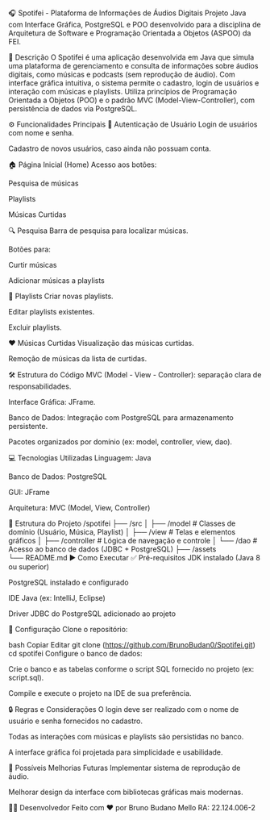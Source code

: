 🎧 Spotifei - Plataforma de Informações de Áudios Digitais
Projeto Java com Interface Gráfica, PostgreSQL e POO desenvolvido para a disciplina de Arquitetura de Software e Programação Orientada a Objetos (ASPOO) da FEI.

📌 Descrição
O Spotifei é uma aplicação desenvolvida em Java que simula uma plataforma de gerenciamento e consulta de informações sobre áudios digitais, como músicas e podcasts (sem reprodução de áudio). Com interface gráfica intuitiva, o sistema permite o cadastro, login de usuários e interação com músicas e playlists. Utiliza princípios de Programação Orientada a Objetos (POO) e o padrão MVC (Model-View-Controller), com persistência de dados via PostgreSQL.

⚙️ Funcionalidades Principais
🔐 Autenticação de Usuário
Login de usuários com nome e senha.

Cadastro de novos usuários, caso ainda não possuam conta.

🏠 Página Inicial (Home)
Acesso aos botões:

Pesquisa de músicas

Playlists

Músicas Curtidas

🔍 Pesquisa
Barra de pesquisa para localizar músicas.

Botões para:

Curtir músicas

Adicionar músicas a playlists

🎵 Playlists
Criar novas playlists.

Editar playlists existentes.

Excluir playlists.

❤️ Músicas Curtidas
Visualização das músicas curtidas.

Remoção de músicas da lista de curtidas.

🛠️ Estrutura do Código
MVC (Model - View - Controller): separação clara de responsabilidades.

Interface Gráfica: JFrame.

Banco de Dados: Integração com PostgreSQL para armazenamento persistente.

Pacotes organizados por domínio (ex: model, controller, view, dao).

💻 Tecnologias Utilizadas
Linguagem: Java

Banco de Dados: PostgreSQL

GUI: JFrame

Arquitetura: MVC (Model, View, Controller)

🧱 Estrutura do Projeto
/spotifei
├── /src
│   ├── /model          # Classes de domínio (Usuário, Música, Playlist)
│   ├── /view           # Telas e elementos gráficos
│   ├── /controller     # Lógica de navegação e controle
│   └── /dao            # Acesso ao banco de dados (JDBC + PostgreSQL)
├── /assets             
└── README.md
▶️ Como Executar
✅ Pré-requisitos
JDK instalado (Java 8 ou superior)

PostgreSQL instalado e configurado

IDE Java (ex: IntelliJ, Eclipse)

Driver JDBC do PostgreSQL adicionado ao projeto

🔧 Configuração
Clone o repositório:

bash
Copiar
Editar
git clone (https://github.com/BrunoBudan0/Spotifei.git)
cd spotifei
Configure o banco de dados:

Crie o banco e as tabelas conforme o script SQL fornecido no projeto (ex: script.sql).

Compile e execute o projeto na IDE de sua preferência.

🔒 Regras e Considerações
O login deve ser realizado com o nome de usuário e senha fornecidos no cadastro.

Todas as interações com músicas e playlists são persistidas no banco.

A interface gráfica foi projetada para simplicidade e usabilidade.

🚀 Possíveis Melhorias Futuras
Implementar sistema de reprodução de áudio.

Melhorar design da interface com bibliotecas gráficas mais modernas.

👨‍💻 Desenvolvedor
Feito com ❤️ por
Bruno Budano Mello
RA: 22.124.006-2

